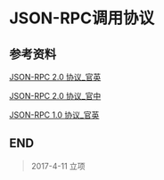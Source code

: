 # JSON-RPC调用协议

## 参考资料

[JSON-RPC 2.0 协议_官英](http://www.jsonrpc.org/specification)

[JSON-RPC 2.0 协议_官中](http://wiki.geekdream.com/Specification/json-rpc_2.0.html)

[JSON-RPC 1.0 协议_官英](http://json-rpc.org/wiki/specification)

## END

>   2017-4-11 立项
